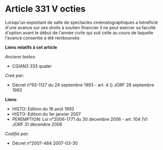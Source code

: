 # Article 331 V octies

Lorsqu'un exploitant de salle de spectacles cinématographiques a bénéficié d'une avance sur ses droits à soutien financier
il ne peut exercer sa faculté d'option avant le début de l'année civile qui suit celle au cours de laquelle l'avance
consentie a été remboursée.

**Liens relatifs à cet article**

_Anciens textes_:

  - CGIAN3 333 quater

_Créé par_:

  - Décret n°93-1127 du 24 septembre 1993 - art. 4 () JORF 28 septembre 1993

**Liens**:

  - HISTO: Edition du 18 août 1993
  - HISTO: Edition du 1er janvier 2007
  - PEREMPTION: Loi n°2006-1771 du 30 décembre 2006 - art. 104 (V) JORF 31 décembre 2006

_Codifié par_:

  - Décret n°2007-484 2007-03-30
